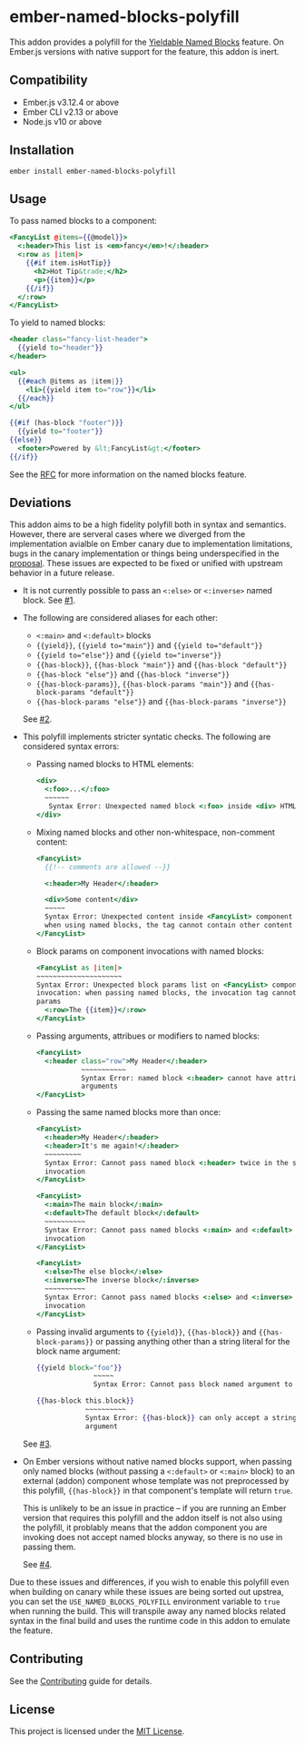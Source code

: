 ember-named-blocks-polyfill
==============================================================================

This addon provides a polyfill for the [Yieldable Named Blocks][RFC] feature.
On Ember.js versions with native support for the feature, this addon is inert.


Compatibility
------------------------------------------------------------------------------

* Ember.js v3.12.4 or above
* Ember CLI v2.13 or above
* Node.js v10 or above


Installation
------------------------------------------------------------------------------

```
ember install ember-named-blocks-polyfill
```


Usage
------------------------------------------------------------------------------

To pass named blocks to a component:

```hbs
<FancyList @items={{@model}}>
  <:header>This list is <em>fancy</em>!</:header>
  <:row as |item|>
    {{#if item.isHotTip}}
      <h2>Hot Tip&trade;</h2>
      <p>{{item}}</p>
    {{/if}}
  </:row>
</FancyList>
```

To yield to named blocks:

```hbs
<header class="fancy-list-header">
  {{yield to="header"}}
</header>

<ul>
  {{#each @items as |item|}}
    <li>{{yield item to="row"}}</li>
  {{/each}}
</ul>

{{#if (has-block "footer")}}
  {{yield to="footer"}}
{{else}}
  <footer>Powered by &lt;FancyList&gt;</footer>
{{/if}}
```

See the [RFC][RFC] for more information on the named blocks feature.


Deviations
------------------------------------------------------------------------------

This addon aims to be a high fidelity polyfill both in syntax and semantics.
However, there are serveral cases where we diverged from the implementation
avialble on Ember canary due to implementation limitations, bugs in the canary
implementation or things being underspecified in the [proposal][RFC]. These
issues are expected to be fixed or unified with upstream behavior in a future
release.

* It is not currently possible to pass an `<:else>` or `<:inverse>` named
  block. See [#1](/ember-polyfills/ember-named-blocks-polyfill/issues/1).

* The following are considered aliases for each other:

  * `<:main>` and `<:default>` blocks
  * `{{yield}}`, `{{yield to="main"}}` and `{{yield to="default"}}`
  * `{{yield to="else"}}` and `{{yield to="inverse"}}`
  * `{{has-block}}`, `{{has-block "main"}}` and `{{has-block "default"}}`
  * `{{has-block "else"}}` and `{{has-block "inverse"}}`
  * `{{has-block-params}}`, `{{has-block-params "main"}}` and `{{has-block-params "default"}}`
  * `{{has-block-params "else"}}` and `{{has-block-params "inverse"}}`

  See [#2](/ember-polyfills/ember-named-blocks-polyfill/issues/2).

* This polyfill implements stricter syntatic checks. The following are
  considered syntax errors:

  * Passing named blocks to HTML elements:

    ```hbs
    <div>
      <:foo>...</:foo>
      ~~~~~~
       Syntax Error: Unexpected named block <:foo> inside <div> HTML element
    </div>
    ```

  * Mixing named blocks and other non-whitespace, non-comment content:

    ```hbs
    <FancyList>
      {{!-- comments are allowed --}}

      <:header>My Header</:header>

      <div>Some content</div>
      ~~~~~
      Syntax Error: Unexpected content inside <FancyList> component invocation:
      when using named blocks, the tag cannot contain other content
    </FancyList>
    ```

  * Block params on component invocations with named blocks:

    ```hbs
    <FancyList as |item|>
    ~~~~~~~~~~~~~~~~~~~~~
    Syntax Error: Unexpected block params list on <FancyList> component
    invocation: when passing named blocks, the invocation tag cannot take block
    params
      <:row>The {{item}}</:row>
    </FancyList>
    ```

  * Passing arguments, attribues or modifiers to named blocks:

    ```hbs
    <FancyList>
      <:header class="row">My Header</:header>
               ~~~~~~~~~~~
               Syntax Error: named block <:header> cannot have attribues or
               arguments
    </FancyList>
    ```

  * Passing the same named blocks more than once:

    ```hbs
    <FancyList>
      <:header>My Header</:header>
      <:header>It's me again!</:header>
      ~~~~~~~~~
      Syntax Error: Cannot pass named block <:header> twice in the same
      invocation
    </FancyList>
    ```

    ```hbs
    <FancyList>
      <:main>The main block</:main>
      <:default>The default block</:default>
      ~~~~~~~~~~
      Syntax Error: Cannot pass named blocks <:main> and <:default> in the same
      invocation
    </FancyList>
    ```

    ```hbs
    <FancyList>
      <:else>The else block</:else>
      <:inverse>The inverse block</:inverse>
      ~~~~~~~~~~
      Syntax Error: Cannot pass named blocks <:else> and <:inverse> in the same
      invocation
    </FancyList>
    ```

  * Passing invalid arguments to `{{yield}}`, `{{has-block}}` and
    `{{has-block-params}}` or passing anything other than a string literal for
    the block name argument:

    ```hbs
    {{yield block="foo"}}
                  ~~~~~
                  Syntax Error: Cannot pass block named argument to {{yield}}
    ```

    ```hbs
    {{has-block this.block}}
                ~~~~~~~~~~
                Syntax Error: {{has-block}} can only accept a string literal
                argument
    ```
  See [#3](/ember-polyfills/ember-named-blocks-polyfill/issues/3).

* On Ember versions without native named blocks support, when passing only
  named blocks (without passing a `<:default>` or `<:main>` block) to an
  external (addon) component whose template was not preprocessed by this
  polyfill, `{{has-block}}` in that component's template will return `true`.

  This is unlikely to be an issue in practice – if you are running an Ember
  version that requires this polyfill and the addon itself is not also using
  the polyfill, it problably means that the addon component you are invoking
  does not accept named blocks anyway, so there is no use in passing them.

  See [#4](/ember-polyfills/ember-named-blocks-polyfill/issues/4).

Due to these issues and differences, if you wish to enable this polyfill even
when building on canary while these issues are being sorted out upstrea, you
can set the `USE_NAMED_BLOCKS_POLYFILL` environment variable to `true` when
running the build. This will transpile away any named blocks related syntax in
the final build and uses the runtime code in this addon to emulate the feature.


Contributing
------------------------------------------------------------------------------

See the [Contributing](CONTRIBUTING.md) guide for details.


License
------------------------------------------------------------------------------

This project is licensed under the [MIT License](LICENSE.md).

[RFC]: https://github.com/emberjs/rfcs/blob/master/text/0460-yieldable-named-blocks.md
